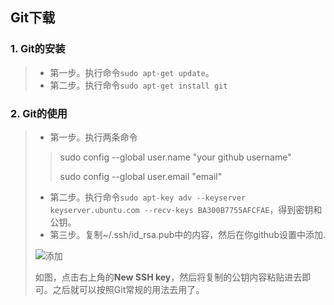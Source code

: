 ## Git下载

### 1. Git的安装

> - 第一步。执行命令`sudo apt-get update`。
> - 第二步。执行命令`sudo apt-get install git`

### 2. Git的使用

> - 第一步。执行两条命令
>
> > sudo config --global user.name "your github username"
> >
> > sudo config --global user.email "email"
>
> - 第二步。执行命令`sudo apt-key adv --keyserver keyserver.ubuntu.com --recv-keys BA300B7755AFCFAE`，得到密钥和公钥。
> - 第三步。复制~/.ssh/id_rsa.pub中的内容，然后在你github设置中添加.
>
> ![添加](/home/exile/project/Notes/Linux/软件安装/img/SSHkeys.png)
>
> 如图，点击右上角的**New SSH key**，然后将复制的公钥内容粘贴进去即可。之后就可以按照Git常规的用法去用了。